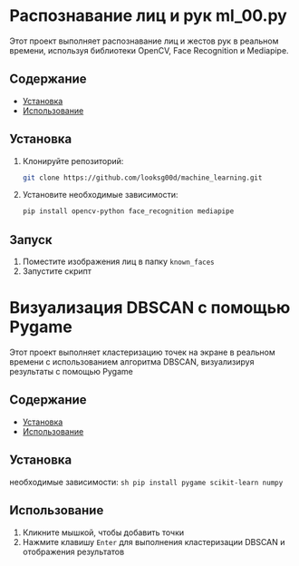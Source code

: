 


# Распознавание лиц и рук ml_00.py

Этот проект выполняет распознавание лиц и жестов рук в реальном времени, используя библиотеки OpenCV, Face Recognition и Mediapipe.

## Содержание

- [Установка](#установка)
- [Использование](#запуск)
  
## Установка

1. Клонируйте репозиторий:
    ```sh
    git clone https://github.com/looksg00d/machine_learning.git
    ```
2. Установите необходимые зависимости:
    ```sh
    pip install opencv-python face_recognition mediapipe
    ```

## Запуск
1. Поместите изображения лиц в папку `known_faces`
2. Запустите скрипт


# Визуализация DBSCAN с помощью Pygame

Этот проект выполняет кластеризацию точек на экране в реальном времени с использованием алгоритма DBSCAN, визуализируя результаты с помощью Pygame

## Содержание

- [Установка](#установка)
- [Использование](#использование)

## Установка
необходимые зависимости:
    ```sh
    pip install pygame scikit-learn numpy
    ```

## Использование
1. Кликните мышкой, чтобы добавить точки
2. Нажмите клавишу `Enter` для выполнения кластеризации DBSCAN и отображения результатов
